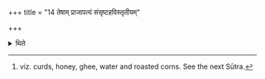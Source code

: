 +++
title = "14 तेषाम् प्राजापत्यं संसृष्टहविस्तृतीयम्"

+++

<details><summary>थिते</summary>

14. The third out of them (consists of) the mixed offering (materials)[^1] for Prajāpati.  

[^1]: viz. curds, honey, ghee, water and roasted corns. See the next Sūtra. 

</details>
